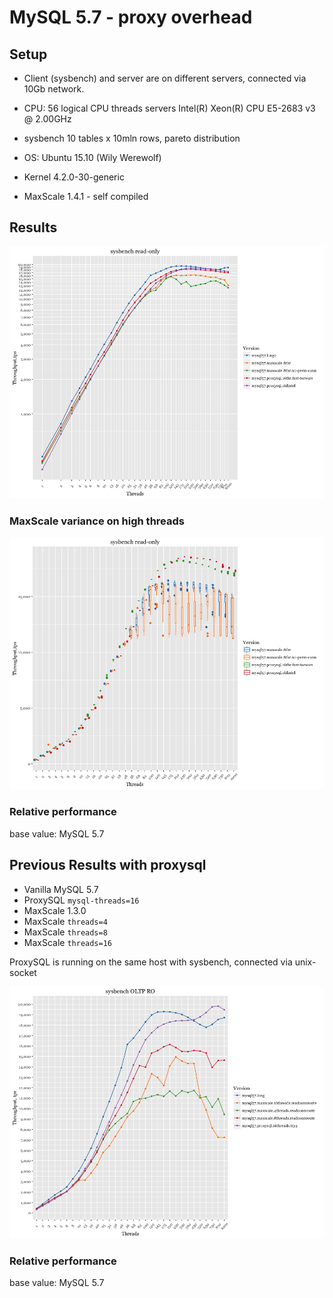 MySQL 5.7 - proxy overhead
==========================

Setup
-----

-   Client (sysbench) and server are on different servers, connected via 10Gb network.
-   CPU: 56 logical CPU threads servers Intel(R) Xeon(R) CPU E5-2683 v3 @ 2.00GHz
-   sysbench 10 tables x 10mln rows, pareto distribution
-   OS: Ubuntu 15.10 (Wily Werewolf)
-   Kernel 4.2.0-30-generic

-   MaxScale 1.4.1 - self compiled

Results
-------

![](proxy-OLTP_files/figure-markdown_github/i1-1.png)

### MaxScale variance on high threads

![](proxy-OLTP_files/figure-markdown_github/i2-1.png)

### Relative performance

base value: MySQL 5.7

Previous Results with proxysql
------------------------------

-   Vanilla MySQL 5.7
-   ProxySQL `mysql-threads=16`
-   MaxScale 1.3.0
-   MaxScale `threads=4`
-   MaxScale `threads=8`
-   MaxScale `threads=16`

ProxySQL is running on the same host with sysbench, connected via unix-socket

![](proxy-OLTP_files/figure-markdown_github/versions-1.png)

### Relative performance

base value: MySQL 5.7
